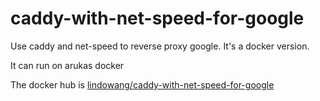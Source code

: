 # caddy-with-net-speed-for-google
Use caddy and net-speed to reverse proxy google. It's a docker version.

It can run on arukas docker

The docker hub is [lindowang/caddy-with-net-speed-for-google](https://hub.docker.com/r/lindowang/caddy-with-net-speed-for-google/)
